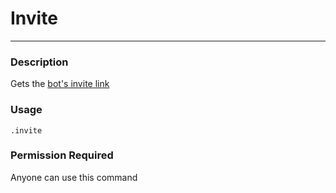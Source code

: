 # Invite
---
### Description
Gets the [bot's invite link](https://discord.com/oauth2/authorize?client_id=564426594144354315&scope=bot&permissions=805694544)
### Usage
```
.invite
```
### Permission Required
Anyone can use this command
